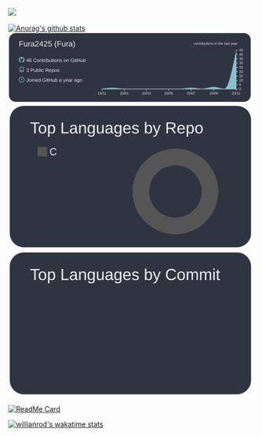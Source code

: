 ![](https://komarev.com/ghpvc/?username=Fura2425&style=flat-square&color=2F343F)

[![Anurag's github stats](https://github-readme-stats.vercel.app/api?username=Fura2425&include_all_commits=true&count_private=true&show_icons=true&theme=nord&title_color=D8DDE7)](https://github.com/anuraghazra/github-readme-stats)
[![](https://raw.githubusercontent.com/Fura2425/Fura2425/main/profile-summary-card-output/nord_dark/0-profile-details.svg)](https://github.com/vn7n24fzkq/github-profile-summary-cards)
[![](https://raw.githubusercontent.com/Fura2425/Fura2425/main/profile-summary-card-output/nord_dark/1-repos-per-language.svg)](https://github.com/vn7n24fzkq/github-profile-summary-cards)
[![](https://raw.githubusercontent.com/Fura2425/Fura2425/main/profile-summary-card-output/nord_dark/2-most-commit-language.svg)](https://github.com/vn7n24fzkq/github-profile-summary-cards)

[![ReadMe Card](https://github-readme-stats.vercel.app/api/pin/?username=Fura2425&repo=dotfiles&show_owner=true&theme=nord&title_color=D8DDE7)](https://github.com/Fura2425/dotfiles)

[![willianrod's wakatime stats](https://github-readme-stats.vercel.app/api/wakatime?username=Fura2425&theme=nord&title_color=D8DDE7&v=2)](https://wakatime.com/@Fura2425)


<!--
**Fura2425/Fura2425** is a ✨ _special_ ✨ repository because its `README.md` (this file) appears on your GitHub profile.

Here are some ideas to get you started:

- 🔭 I’m currently working on ...
- 🌱 I’m currently learning ...
- 👯 I’m looking to collaborate on ...
- 🤔 I’m looking for help with ...
- 💬 Ask me about ...
- 📫 How to reach me: ...
- 😄 Pronouns: ...
- ⚡ Fun fact: ...
-->
